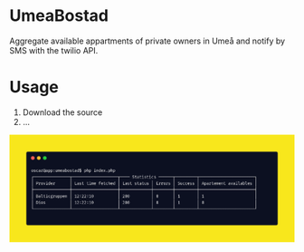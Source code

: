 # UmeaBostad
Aggregate available appartments of private owners in Umeå and notify by SMS with the twilio API.


# Usage
1. Download the source
2. ...

![Image](/static/carbon.png)




